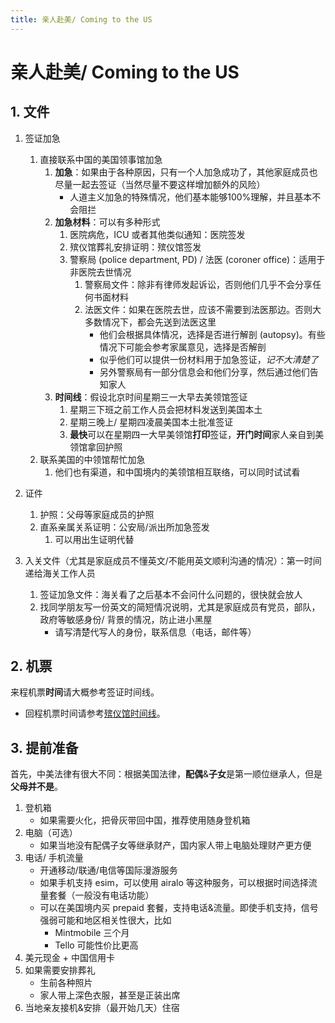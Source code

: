 ```yaml
---
title: 亲人赴美/ Coming to the US
---
```


# 亲人赴美/ Coming to the US


## 1. 文件

1. 签证加急
   1. 直接联系中国的美国领事馆加急
      1. **加急**：如果由于各种原因，只有一个人加急成功了，其他家庭成员也尽量一起去签证（当然尽量不要这样增加额外的风险）
         - 人道主义加急的特殊情况，他们基本能够100%理解，并且基本不会阻拦
      1. **加急材料**：可以有多种形式
         1. 医院病危，ICU 或者其他类似通知：医院签发
         1. 殡仪馆葬礼安排证明：殡仪馆签发
         1. 警察局 (police department, PD) / 法医 (coroner office)：适用于非医院去世情况
            1. 警察局文件：除非有律师发起诉讼，否则他们几乎不会分享任何书面材料
            1. 法医文件：如果在医院去世，应该不需要到法医那边。否则大多数情况下，都会先送到法医这里
               - 他们会根据具体情况，选择是否进行解剖 (autopsy)。有些情况下可能会参考家属意见，选择是否解剖
               - 似乎他们可以提供一份材料用于加急签证，*记不大清楚了*
               - 另外警察局有一部分信息会和他们分享，然后通过他们告知家人
      1. **时间线**：假设北京时间星期三一大早去美领馆签证
         1. 星期三下班之前工作人员会把材料发送到美国本土
         1. 星期三晚上/ 星期四凌晨美国本土批准签证
         1. **最快**可以在星期四一大早美领馆**打印**签证，**开门时间**家人亲自到美领馆拿回护照
   1. 联系美国的中领馆帮忙加急
      1. 他们也有渠道，和中国境内的美领馆相互联络，可以同时试试看

1. 证件
   1. 护照：父母等家庭成员的护照
   1. 直系亲属关系证明：公安局/派出所加急签发
      1. 可以用出生证明代替

1. 入关文件（尤其是家庭成员不懂英文/不能用英文顺利沟通的情况）：第一时间递给海关工作人员
   1. 签证加急文件：海关看了之后基本不会问什么问题的，很快就会放人
   1. 找同学朋友写一份英文的简短情况说明，尤其是家庭成员有党员，部队，政府等敏感身份/ 背景的情况，防止进小黑屋
      - 请写清楚代写人的身份，联系信息（电话，邮件等）


## 2. 机票

来程机票**时间**请大概参考签证时间线。
- 回程机票时间请参考[殡仪馆时间线](https://sliuxl.github.io/OverseasFuneralGuide/docs/02-funeral-home.html)。


## 3. 提前准备

首先，中美法律有很大不同：根据美国法律，**配偶**&**子女**是第一顺位继承人，但是**父母并不是**。

1. 登机箱
   - 如果需要火化，把骨灰带回中国，推荐使用随身登机箱
1. 电脑（可选）
   - 如果当地没有配偶子女等继承财产，国内家人带上电脑处理财产更方便
1. 电话/ 手机流量
   - 开通移动/联通/电信等国际漫游服务
   - 如果手机支持 esim，可以使用 airalo 等这种服务，可以根据时间选择流量套餐（一般没有电话功能）
   - 可以在美国境内买 prepaid 套餐，支持电话&流量。即使手机支持，信号强弱可能和地区相关性很大，比如
     - Mintmobile 三个月
     - Tello 可能性价比更高
1. 美元现金 + 中国信用卡
1. 如果需要安排葬礼
   - 生前各种照片
   - 家人带上深色衣服，甚至是正装出席
1. 当地亲友接机&安排（最开始几天）住宿
